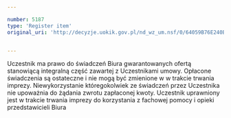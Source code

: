 ```yaml
---

number: 5187
type: 'Register item'
original_uri: 'http://decyzje.uokik.gov.pl/nd_wz_um.nsf/0/64059B76E240BF29C1257BC5003D9990?OpenDocument'


---
```


Uczestnik ma prawo do świadczeń Biura gwarantowanych ofertą stanowiącą integralną część zawartej z Uczestnikami umowy. Opłacone świadczenia są ostateczne i nie mogą być zmienione w w trakcie trwania imprezy. Niewykorzystanie któregokolwiek ze świadczeń przez Uczestnika nie upoważnia do żądania zwrotu zapłaconej kwoty. Uczestnik uprawniony jest w trakcie trwania imprezy do korzystania z fachowej pomocy i opieki przedstawicieli Biura
